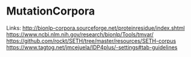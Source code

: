 # MutationCorpora


Links:
http://bionlp-corpora.sourceforge.net/proteinresidue/index.shtml
https://www.ncbi.nlm.nih.gov/research/bionlp/Tools/tmvar/
https://github.com/rockt/SETH/tree/master/resources/SETH-corpus
https://www.tagtog.net/jmcejuela/IDP4plus/-settings#tab-guidelines
